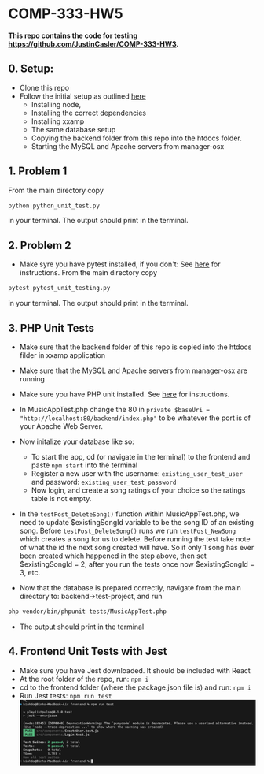 # COMP-333-HW5
**This repo contains the code for testing https://github.com/JustinCasler/COMP-333-HW3.**

## 0. Setup:
- Clone this repo
- Follow the initial setup as outlined  [here](https://github.com/JustinCasler/COMP-333-HW3/blob/main/README.md)
  - Installing node,
  - Installing the correct dependencies
  - Installing xxamp
  - The same database setup
  - Copying the backend folder from this repo into the htdocs folder.
  - Starting the MySQL and Apache servers from manager-osx
## 1. Problem 1
From the main directory copy
```sh
python python_unit_test.py
```
in your terminal. The output should print in the terminal.
## 2. Problem 2
- Make syre you have pytest installed, if you don't: See [here](https://github.com/JustinCasler/COMP-333-HW3/blob/main/testing-setup.md) for instructions. 
From the main directory copy 
```sh 
pytest pytest_unit_testing.py
```
in your terminal. The output should print in the terminal.
## 3. PHP Unit Tests
- Make sure that the backend folder of this repo is copied into the htdocs filder in xxamp application
- Make sure that the MySQL and Apache servers from manager-osx are running
- Make sure you have PHP unit installed. See [here](https://github.com/JustinCasler/COMP-333-HW3/blob/main/testing-setup.md) for instructions.  
- In MusicAppTest.php change the 80 in `private $baseUri = "http://localhost:80/backend/index.php"` to be whatever the port is of your Apache Web Server.
- Now initalize your database like so:
  - To start the app, cd (or navigate in the terminal) to the frontend and paste `npm start` into the terminal
  - Register a new user with the username: `existing_user_test_user` and password: `existing_user_test_password`
  - Now login, and create a song ratings of your choice so the ratings table is not empty. 
- In the `testPost_DeleteSong()` function within MusicAppTest.php, we need to update $existingSongId variable to be the song ID of an existing song. Before `testPost_DeleteSong()` runs we run `testPost_NewSong` which creates a song for us to delete. Before running the test take note of what the id the next song created will have. So if only 1 song has ever been created which happened in the step above, then set $existingSongId = 2, after you run the tests once now $existingSongId = 3, etc. 

- Now that the database is prepared correctly, navigate from the main directory to: backend->test-project, and run 
```sh
php vendor/bin/phpunit tests/MusicAppTest.php
```
- The output should print in the terminal
## 4. Frontend Unit Tests with Jest
- Make sure you have Jest downloaded. It should be included with React
- At the root folder of the repo, run:
    `npm i`
- cd to the frontend folder (where the package.json file is) and run:
    `npm i`
- Run Jest tests:
    `npm run test`
 ![Alt text](<Screenshot 2023-12-09 at 14.36.08.png>)
 
